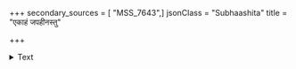+++
secondary_sources = [ "MSS_7643",]
jsonClass = "Subhaashita"
title = "एकाहं जपहीनस्तु"

+++

<details><summary>Text</summary>

एकाहं जपहीनस्तु सन्ध्याहीनो दिनत्रयम्।  
द्वादशाहमनग्निस्तु शूद्र एव न संशयः॥
</details>
